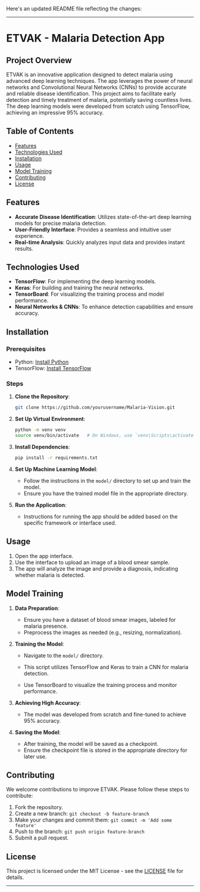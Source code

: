 Here's an updated README file reflecting the changes:

---

# ETVAK - Malaria Detection App

## Project Overview

ETVAK is an innovative application designed to detect malaria using advanced deep learning techniques. The app leverages the power of neural networks and Convolutional Neural Networks (CNNs) to provide accurate and reliable disease identification. This project aims to facilitate early detection and timely treatment of malaria, potentially saving countless lives. The deep learning models were developed from scratch using TensorFlow, achieving an impressive 95% accuracy.

## Table of Contents

- [Features](#features)
- [Technologies Used](#technologies-used)
- [Installation](#installation)
- [Usage](#usage)
- [Model Training](#model-training)
- [Contributing](#contributing)
- [License](#license)

## Features

- **Accurate Disease Identification**: Utilizes state-of-the-art deep learning models for precise malaria detection.
- **User-Friendly Interface**: Provides a seamless and intuitive user experience.
- **Real-time Analysis**: Quickly analyzes input data and provides instant results.

## Technologies Used

- **TensorFlow**: For implementing the deep learning models.
- **Keras**: For building and training the neural networks.
- **TensorBoard**: For visualizing the training process and model performance.
- **Neural Networks & CNNs**: To enhance detection capabilities and ensure accuracy.

## Installation

### Prerequisites

- Python: [Install Python](https://www.python.org/)
- TensorFlow: [Install TensorFlow](https://www.tensorflow.org/install)

### Steps

1. **Clone the Repository**:
    ```bash
    git clone https://github.com/yourusername/Malaria-Vision.git
    
    ```

2. **Set Up Virtual Environment**:
    ```bash
    python -m venv venv
    source venv/bin/activate   # On Windows, use `venv\Scripts\activate`
    ```

3. **Install Dependencies**:
    ```bash
    pip install -r requirements.txt
    ```

4. **Set Up Machine Learning Model**:
    - Follow the instructions in the `model/` directory to set up and train the model.
    - Ensure you have the trained model file in the appropriate directory.

5. **Run the Application**:
    - Instructions for running the app should be added based on the specific framework or interface used.

## Usage

1. Open the app interface.
2. Use the interface to upload an image of a blood smear sample.
3. The app will analyze the image and provide a diagnosis, indicating whether malaria is detected.

## Model Training

1. **Data Preparation**:
    - Ensure you have a dataset of blood smear images, labeled for malaria presence.
    - Preprocess the images as needed (e.g., resizing, normalization).

2. **Training the Model**:
    - Navigate to the `model/` directory.
    
    - This script utilizes TensorFlow and Keras to train a CNN for malaria detection.
    - Use TensorBoard to visualize the training process and monitor performance.

3. **Achieving High Accuracy**:
    - The model was developed from scratch and fine-tuned to achieve 95% accuracy.

4. **Saving the Model**:
    - After training, the model will be saved as a checkpoint.
    - Ensure the checkpoint file is stored in the appropriate directory for later use.

## Contributing

We welcome contributions to improve ETVAK. Please follow these steps to contribute:

1. Fork the repository.
2. Create a new branch: `git checkout -b feature-branch`
3. Make your changes and commit them: `git commit -m 'Add some feature'`
4. Push to the branch: `git push origin feature-branch`
5. Submit a pull request.

## License

This project is licensed under the MIT License - see the [LICENSE](LICENSE) file for details.

---
